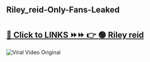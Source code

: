 
 ## Riley_reid-Only-Fans-Leaked

# <h2><a href="https://clipsfans.com/Riley_reid&ref=git">🔗 Click to LINKS ⏩⏩ 👉 🟢 Riley reid </a></h2>

<a href="https://clipsfans.com/Riley_reid&ref=git" rel="nofollow" data-target="animated-image.originalLink"><img src="https://i.ibb.co.com/xMMVF88/686577567.gif" alt="Viral Video Original" style="max-width: 100%; display: inline-block;" data-target="animated-image.originalImage"></a>
